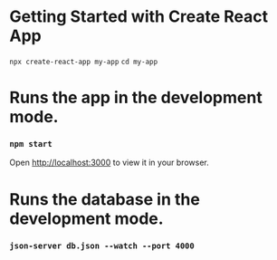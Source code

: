# Getting Started with Create React App

 `npx create-react-app my-app`
 `cd my-app`

# Runs the app in the development mode.
### `npm start`
Open [http://localhost:3000](http://localhost:3000) to view it in your browser.

# Runs the database in the development mode.

### `json-server db.json --watch --port 4000`

